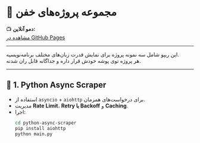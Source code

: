 # 🚀 مجموعه پروژه‌های خفن

📺 **دمو آنلاین:**  
[مشاهده در GitHub Pages](https://2020khoda.github.io/2020khoda/)

---

این ریپو شامل سه نمونه پروژه برای نمایش قدرت زبان‌های مختلف برنامه‌نویسیه.  
هر پروژه توی پوشه خودش قرار داره و جداگانه قابل ران شدنه.

---

## 📌 1. Python Async Scraper
- استفاده از `asyncio` + `aiohttp` برای درخواست‌های همزمان.
- مدیریت **Rate Limit**، **Retry با Backoff** و **Caching**.
- اجرا:
  ```bash
  cd python-async-scraper
  pip install aiohttp
  python main.py
